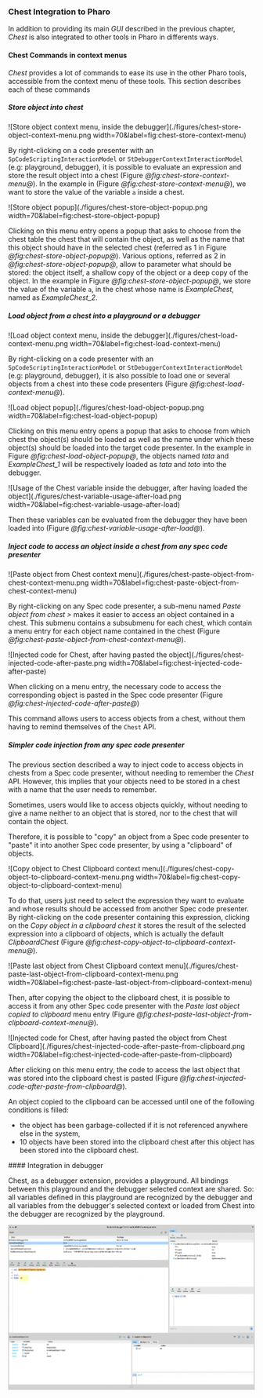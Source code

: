 ### Chest Integration to Pharo

In addition to providing its main _GUI_ described in the previous chapter, _Chest_ is also integrated to other tools in Pharo in differents ways.

#### Chest Commands in context menus

_Chest_ provides a lot of commands to ease its use in the other Pharo tools, accessible from the context menu of these tools.
This section describes each of these commands

##### Store object into chest

![Store object context menu, inside the debugger](./figures/chest-store-object-context-menu.png width=70&label=fig:chest-store-context-menu) 

By right-clicking on a code presenter with an `SpCodeScriptingInteractionModel` or `StDebuggerContextInteractionModel` (e.g: playground, debugger), it is possible to evaluate an expression and store the result object into a chest (Figure *@fig:chest-store-context-menu@*).
In the example in (Figure *@fig:chest-store-context-menu@*), we want to store the value of the variable `a` inside a chest.

![Store object popup](./figures/chest-store-object-popup.png width=70&label=fig:chest-store-object-popup)

Clicking on this menu entry opens a popup that asks to choose from the chest table the chest that will contain the object, as well as the name that this object should have in the selected chest (referred as 1 in Figure *@fig:chest-store-object-popup@*).
Various options, referred as 2 in *@fig:chest-store-object-popup@*, allow to parameter what should be stored: the object itself, a shallow copy of the object or a deep copy of the object.
In the example in Figure *@fig:chest-store-object-popup@*, we store the value of the variable `a`, in the chest whose name is _ExampleChest_, named as _ExampleChest\_2_.

##### Load object from a chest into a playground or a debugger

![Load object context menu, inside the debugger](./figures/chest-load-context-menu.png width=70&label=fig:chest-load-context-menu)

By right-clicking on a code presenter with an `SpCodeScriptingInteractionModel` or `StDebuggerContextInteractionModel` (e.g: playground, debugger), it is also possible to load one or several objects from a chest into these code presenters (Figure *@fig:chest-load-context-menu@*).

![Load object popup](./figures/chest-load-object-popup.png width=70&label=fig:chest-load-object-popup)

Clicking on this menu entry opens a popup that asks to choose from which chest the object(s) should be loaded as well as the name under which these object(s) should be loaded into the target code presenter.
In the example in Figure *@fig:chest-load-object-popup@*, the objects named _tata_ and _ExampleChest\_1_ will be respectively loaded as _tata_ and _toto_ into the debugger.

![Usage of the Chest variable inside the debugger, after having loaded the object](./figures/chest-variable-usage-after-load.png width=70&label=fig:chest-variable-usage-after-load)

Then these variables can be evaluated from the debugger they have been loaded into (Figure *@fig:chest-variable-usage-after-load@*).

##### Inject code to access an object inside a chest from any spec code presenter

![Paste object from Chest context menu](./figures/chest-paste-object-from-chest-context-menu.png width=70&label=fig:chest-paste-object-from-chest-context-menu)

By right-clicking on any Spec code presenter, a sub-menu named _Paste object from chest >_ makes it easier to access an object contained in a chest. 
This submenu contains a subsubmenu for each chest, which contain a menu entry for each object name contained in the chest (Figure *@fig:chest-paste-object-from-chest-context-menu@*).

![Injected code for Chest, after having pasted the object](./figures/chest-injected-code-after-paste.png width=70&label=fig:chest-injected-code-after-paste)

When clicking on a menu entry, the necessary code to access the corresponding object is pasted in the Spec code presenter (Figure *@fig:chest-injected-code-after-paste@*)

This command allows users to access objects from a chest, without them having to remind themselves of the `Chest` API.

##### Simpler code injection from any spec code presenter

The previous section described a way to inject code to access objects in chests from a Spec code presenter, without needing to remember the _Chest_ API.
However, this implies that your objects need to be stored in a chest with a name that the user needs to remember.

Sometimes, users would like to access objects quickly, without needing to give a name neither to an object that is stored, nor to the chest that will contain the object.

Therefore, it is possible to "copy" an object from a Spec code presenter to "paste" it into another Spec code presenter, by using a "clipboard" of objects.

![Copy object to Chest Clipboard context menu](./figures/chest-copy-object-to-clipboard-context-menu.png width=70&label=fig:chest-copy-object-to-clipboard-context-menu)

To do that, users just need to select the expression they want to evaluate and whose results should be accessed from another Spec code presenter. 
By right-clicking on the code presenter containing this expression, clicking on the _Copy object in a clipboard chest_ it stores the result of the selected expression into a clipboard of objects, which is actually the default _ClipboardChest_ (Figure *@fig:chest-copy-object-to-clipboard-context-menu@*).

![Paste last object from Chest Clipboard context menu](./figures/chest-paste-last-object-from-clipboard-context-menu.png width=70&label=fig:chest-paste-last-object-from-clipboard-context-menu)

Then, after copying the object to the clipboard chest, it is possible to access it from any other Spec code presenter with the _Paste last object copied to clipboard_ menu entry (Figure *@fig:chest-paste-last-object-from-clipboard-context-menu@*).

![Injected code for Chest, after having pasted the object from Chest Clipboard](./figures/chest-injected-code-after-paste-from-clipboard.png width=70&label=fig:chest-injected-code-after-paste-from-clipboard)

After clicking on this menu entry, the code to access the last object that was stored into the clipboard chest is pasted (Figure *@fig:chest-injected-code-after-paste-from-clipboard@*).

An object copied to the clipboard can be accessed until one of the following conditions is filled:
- the object has been garbage-collected if it is not referenced anywhere else in the system,
- 10 objects have been stored into the clipboard chest after this object has been stored into the clipboard chest.

#### Integration in debugger

Chest, as a debugger extension, provides a playground. All bindings between this playground and the debugger selected context are shared. So: all variables defined in this playground are recognized by the debugger and all variables from the debugger's selected context or loaded from Chest into the debugger are recognized by the playground.

![Variable from Chest playground, not visible in the debugger inspector](./figures/variable-from-chest-playground-are-not-visible-in-debugger-inspector.png)
